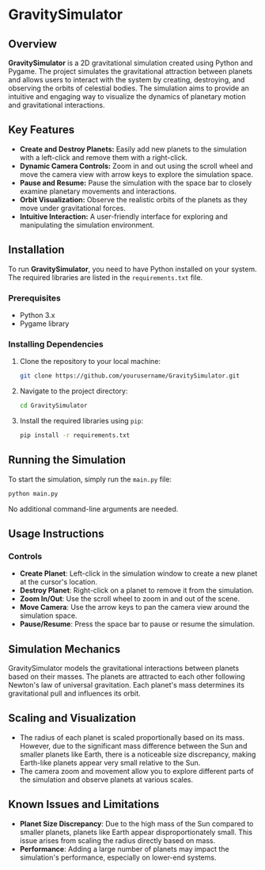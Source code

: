 # GravitySimulator

## Overview

**GravitySimulator** is a 2D gravitational simulation created using Python and Pygame. The project simulates the gravitational attraction between planets and allows users to interact with the system by creating, destroying, and observing the orbits of celestial bodies. The simulation aims to provide an intuitive and engaging way to visualize the dynamics of planetary motion and gravitational interactions.

## Key Features

- **Create and Destroy Planets:** Easily add new planets to the simulation with a left-click and remove them with a right-click.
- **Dynamic Camera Controls:** Zoom in and out using the scroll wheel and move the camera view with arrow keys to explore the simulation space.
- **Pause and Resume:** Pause the simulation with the space bar to closely examine planetary movements and interactions.
- **Orbit Visualization:** Observe the realistic orbits of the planets as they move under gravitational forces.
- **Intuitive Interaction:** A user-friendly interface for exploring and manipulating the simulation environment.

## Installation

To run **GravitySimulator**, you need to have Python installed on your system. The required libraries are listed in the `requirements.txt` file.

### Prerequisites

- Python 3.x
- Pygame library

### Installing Dependencies

1. Clone the repository to your local machine:

    ```bash
    git clone https://github.com/yourusername/GravitySimulator.git
    ```

2. Navigate to the project directory:

    ```bash
    cd GravitySimulator
    ```

3. Install the required libraries using `pip`:

    ```bash
    pip install -r requirements.txt
    ```

## Running the Simulation

To start the simulation, simply run the `main.py` file:

```bash
python main.py
```
No additional command-line arguments are needed.

## Usage Instructions

### Controls

- **Create Planet**: Left-click in the simulation window to create a new planet at the cursor's location.
- **Destroy Planet**: Right-click on a planet to remove it from the simulation.
- **Zoom In/Out**: Use the scroll wheel to zoom in and out of the scene.
- **Move Camera**: Use the arrow keys to pan the camera view around the simulation space.
- **Pause/Resume**: Press the space bar to pause or resume the simulation.

## Simulation Mechanics

GravitySimulator models the gravitational interactions between planets based on their masses. The planets are attracted to each other following Newton's law of universal gravitation. Each planet's mass determines its gravitational pull and influences its orbit.

## Scaling and Visualization

- The radius of each planet is scaled proportionally based on its mass. However, due to the significant mass difference between the Sun and smaller planets like Earth, there is a noticeable size discrepancy, making Earth-like planets appear very small relative to the Sun.
- The camera zoom and movement allow you to explore different parts of the simulation and observe planets at various scales.

## Known Issues and Limitations

- **Planet Size Discrepancy**: Due to the high mass of the Sun compared to smaller planets, planets like Earth appear disproportionately small. This issue arises from scaling the radius directly based on mass.
- **Performance**: Adding a large number of planets may impact the simulation's performance, especially on lower-end systems.